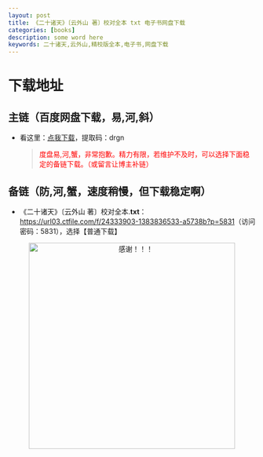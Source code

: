 ```yaml
---
layout: post
title: 《二十诸天》〔云外山 著〕校对全本 txt 电子书网盘下载
categories: [books]
description: some word here
keywords: 二十诸天,云外山,精校版全本,电子书,网盘下载
---
```


# 下载地址

## 主链（百度网盘下载，易,河,斜）

- 看这里：[点我下载](https://pan.baidu.com/s/1iMXUbSbtZQZjDcqDmnWUyw?pwd=drgn)，提取码：drgn

  > <p style="color:red" >度盘易,河,蟹，非常抱歉。精力有限，若维护不及时，可以选择下面稳定的备链下载。（或留言让博主补链）</p>

## 备链（防,河,蟹，速度稍慢，但下载稳定啊）

- 《二十诸天》〔云外山 著〕校对全本.**txt**：<https://url03.ctfile.com/f/24333903-1383836533-a5738b?p=5831>（访问密码：5831），选择【普通下载】

<div align="center"><img src="https://pic.imgdb.cn/item/6707df6bd29ded1a8ce37031.gif" alt="感谢！！！" width="420px" height="auto"/></div>
